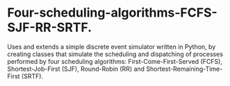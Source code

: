 # Four-scheduling-algorithms-FCFS-SJF-RR-SRTF.
Uses and extends a simple discrete event simulator written in Python, by creating classes that simulate the scheduling and dispatching of processes performed by four scheduling algorithms: First-Come-First-Served (FCFS), Shortest-Job-First (SJF), Round-Robin (RR) and Shortest-Remaining-Time-First (SRTF). 
